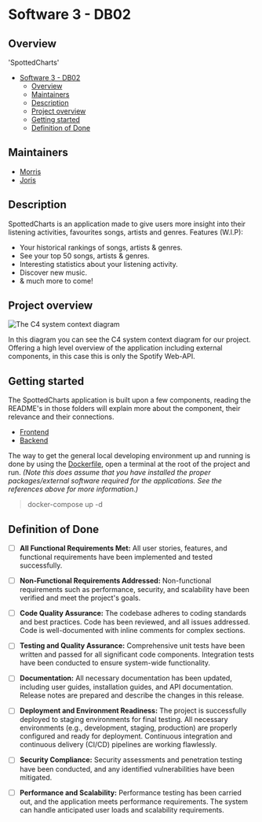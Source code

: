 # Software 3 - DB02

## Overview

'SpottedCharts'

- [Software 3 - DB02](#software-3---db02)
  - [Overview](#overview)
  - [Maintainers](#maintainers)
  - [Description](#description)
  - [Project overview](#project-overview)
  - [Getting started](#getting-started)
  - [Definition of Done](#definition-of-done)

## Maintainers

- [Morris](https://github.com/MorrisHannessen)
- [Joris](https://github.com/theartcher)

## Description

SpottedCharts is an application made to give users more insight into their listening activities, favourites songs, artists and genres. Features (W.I.P):

- Your historical rankings of songs, artists & genres.
- See your top 50 songs, artists & genres.
- Interesting statistics about your listening activity.
- Discover new music.
- & much more to come!

## Project overview

![The C4 system context diagram](../monorepo/documentation/diagrams-exported/C4-system-context.svg)

In this diagram you can see the C4 system context diagram for our project. Offering a high level overview of the application including external components, in this case this is only the Spotify Web-API.

## Getting started

The SpottedCharts application is built upon a few components, reading the README's in those folders will explain more about the component, their relevance and their connections.

- [Frontend](./backend/README.md)
- [Backend](./frontend/README.md)

The way to get the general local developing environment up and running is done by using the [Dockerfile](./docker-compose.yml), open a terminal at the root of the project and run. _(Note this does assume that you have installed the proper packages/external software required for the applications. See the references above for more information.)_

> docker-compose up -d

## Definition of Done

- [ ] **All Functional Requirements Met:** All user stories, features, and functional requirements have been implemented and tested successfully.

- [ ] **Non-Functional Requirements Addressed:** Non-functional requirements such as performance, security, and scalability have been verified and meet the project's goals.

- [ ] **Code Quality Assurance:** The codebase adheres to coding standards and best practices. Code has been reviewed, and all issues addressed. Code is well-documented with inline comments for complex sections.

- [ ] **Testing and Quality Assurance:** Comprehensive unit tests have been written and passed for all significant code components. Integration tests have been conducted to ensure system-wide functionality.

- [ ] **Documentation:** All necessary documentation has been updated, including user guides, installation guides, and API documentation. Release notes are prepared and describe the changes in this release.

- [ ] **Deployment and Environment Readiness:** The project is successfully deployed to staging environments for final testing. All necessary environments (e.g., development, staging, production) are properly configured and ready for deployment. Continuous integration and continuous delivery (CI/CD) pipelines are working flawlessly.

- [ ] **Security Compliance:** Security assessments and penetration testing have been conducted, and any identified vulnerabilities have been mitigated.

- [ ] **Performance and Scalability:** Performance testing has been carried out, and the application meets performance requirements. The system can handle anticipated user loads and scalability requirements.
